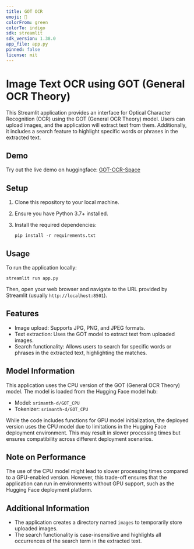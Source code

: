```yaml
---
title: GOT OCR
emoji: 👀
colorFrom: green
colorTo: indigo
sdk: streamlit
sdk_version: 1.38.0
app_file: app.py
pinned: false
license: mit
---
```


# Image Text OCR using GOT (General OCR Theory)

This Streamlit application provides an interface for Optical Character Recognition (OCR) using the GOT (General OCR Theory) model. Users can upload images, and the application will extract text from them. Additionally, it includes a search feature to highlight specific words or phrases in the extracted text.

## Demo

Try out the live demo on huggingface: [GOT-OCR-Space](https://huggingface.co/spaces/akhil-vaidya/GOT-OCR)

## Setup

1. Clone this repository to your local machine.
2. Ensure you have Python 3.7+ installed.
3. Install the required dependencies:

   ```
   pip install -r requirements.txt
   ```

## Usage

To run the application locally:

```
streamlit run app.py
```

Then, open your web browser and navigate to the URL provided by Streamlit (usually `http://localhost:8501`).

## Features

- Image upload: Supports JPG, PNG, and JPEG formats.
- Text extraction: Uses the GOT model to extract text from uploaded images.
- Search functionality: Allows users to search for specific words or phrases in the extracted text, highlighting the matches.

## Model Information

This application uses the CPU version of the GOT (General OCR Theory) model. The model is loaded from the Hugging Face model hub:

- Model: `srimanth-d/GOT_CPU`
- Tokenizer: `srimanth-d/GOT_CPU`

While the code includes functions for GPU model initialization, the deployed version uses the CPU model due to limitations in the Hugging Face deployment environment. This may result in slower processing times but ensures compatibility across different deployment scenarios.

## Note on Performance

The use of the CPU model might lead to slower processing times compared to a GPU-enabled version. However, this trade-off ensures that the application can run in environments without GPU support, such as the Hugging Face deployment platform.

## Additional Information

- The application creates a directory named `images` to temporarily store uploaded images.
- The search functionality is case-insensitive and highlights all occurrences of the search term in the extracted text.
